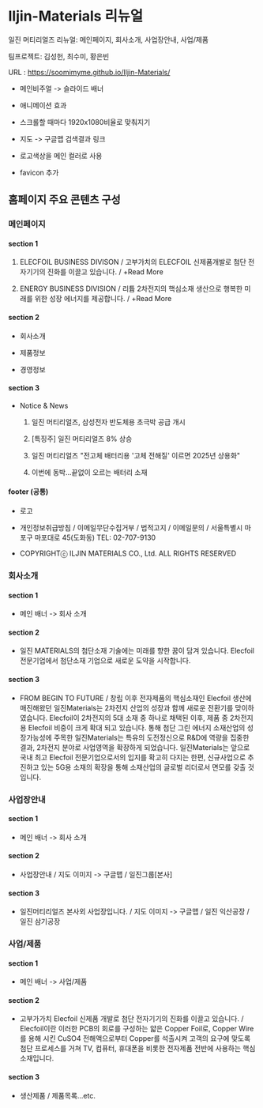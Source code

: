 # Iljin-Materials 리뉴얼

일진 머티리얼즈 리뉴얼: 메인페이지, 회사소개, 사업장안내, 사업/제품

팀프로젝트: 김성헌, 최수미, 황은빈

URL : https://soomimyme.github.io/Iljin-Materials/

- 메인비주얼 -> 슬라이드 배너

- 애니메이션 효과

- 스크롤할 때마다 1920x1080비율로 맞춰지기

- 지도 -> 구글맵 검색결과 링크

- 로고색상을 메인 컬러로 사용

- favicon 추가


## 홈페이지 주요 콘텐츠 구성

### 메인페이지

#### section 1

1. ELECFOIL BUSINESS DIVISON / 고부가치의 ELECFOIL 신제품개발로 첨단 전자기기의 진화를 이끌고 있습니다. / +Read More

2. ENERGY BUSINESS DIVISION / 리튬 2차전지의 핵심소재 생산으로 행복한 미래를 위한 성장 에너지를 제공합니다. / +Read More


#### section 2

- 회사소개

- 제품정보 

- 경영정보


#### section 3

- Notice & News 

  1. 일진 머티리얼즈, 삼성전자 반도체용 초극박 공급 개시

  2. [특징주] 일진 머티리얼즈 8% 상승

  3. 일진 머티리얼즈 "전고체 배터리용 '고체 전해질' 이르면 2025년 상용화"

  4. 이번에 동박...끝없이 오르는 배터리 소재


#### footer (공통)

- 로고

- 개인정보취급방침 / 이메일무단수집거부 / 법적고지 / 이메일문의 / 서울특별시 마포구 마포대로 45(도화동) TEL: 02-707-9130

- COPYRIGHTⓒ ILJIN MATERIALS CO., Ltd. ALL RIGHTS RESERVED



### 회사소개

#### section 1

- 메인 배너 -> 회사 소개

#### section 2

- 일진 MATERIALS의 첨단소재 기술에는 미래를 향한 꿈이 담겨 있습니다. Elecfoil 전문기업에서 첨단소재 기업으로 새로운 도약을 시작합니다.

#### section 3

- FROM BEGIN TO FUTURE / 창립 이후 전자제품의 핵심소재인 Elecfoil 생산에 매진해왔던 일진Materials는 2차전지 산업의 성장과 함께 새로운 전환기를 맞이하였습니다. Elecfoil이 2차전지의 5대 소재 중 하나로 채택된 이후, 제품 중 2차전지용 Elecfoil 비중이 크게 확대 되고 있습니다. 통해 첨단 그린 에너지 소재산업의 성장가능성에 주목한 일진Materials는 특유의 도전정신으로 R&D에 역량을 집중한 결과, 2차전지 분야로 사업영역을 확장하게 되었습니다. 일진Materials는 앞으로 국내 최고 Elecfoil 전문기업으로서의 입지를 확고히 다지는 한편, 신규사업으로 추진하고 있는 5G용 소재의 확장을 통해 소재산업의 글로벌 리더로서 면모를 갖출 것입니다.


### 사업장안내

#### section 1

- 메인 배너 -> 회사 소개

#### section 2

- 사업장안내 / 지도 이미지 -> 구글맵 / 일진그룹[본사]

#### section 3

- 일진머티리얼즈 본사외 사업장입니다. / 지도 이미지 -> 구글맵 / 일진 익산공장 / 일진 삼기공장


### 사업/제품

#### section 1

- 메인 배너 -> 사업/제품

#### section 2

- 고부가가치 Elecfoil 신제품 개발로 첨단 전자기기의 진화를 이끌고 있습니다. / Elecfoil이란 이러한 PCB의 회로를 구성하는 얇은 Copper Foil로, Copper Wire를 용해 시킨 CuSO4 전해액으로부터
Copper를 석출시켜 고객의 요구에 맞도록 첨단 프로세스를 거쳐 TV, 컴퓨터, 휴대폰을 비롯한 전자제품 전반에 사용하는 핵심 소재입니다.

#### section 3

- 생산제품 / 제품목록...etc.
